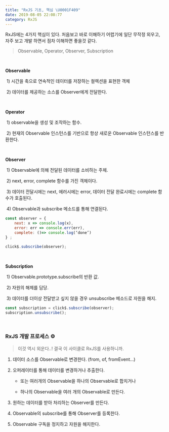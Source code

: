 ```yaml
---
title: "RxJS 기초, 핵심 \U0001F409"
date: 2019-08-05 22:08:77
category: RxJS
---
```


RxJS에는 4가지 핵심이 있다. 처음보고 바로 이해하기 어렵기에 일단 무작정 외우고, 자주 보고 개발 하면서 점차 이해하면 좋을것 같다.

>  Observable, Operator, Observer, Subscription

<br>

**Observable**

​	1) 시간을 축으로 연속적인 데이터를 저장하는 컬렉션을 표현한 객체

​	2) 데이터를 제공하는 소스를 Observer에게 전달한다.

<br>

**Operator**

​	1) observable을 생성 및 조작하는 함수.

​	2) 현재의 Observable 인스턴스를 기반으로 항상 새로운 Observable 인스턴스를 반환한다.

<br>

**Observer**

​	1) Observable에 의해 전달된 데이터를 소비하는 주체.

​	2) next, error, complete 함수를 가진 객체이다.

​	3) 데이터 전달시에는 next, 에러시에는 error, 데이터 전달 완료시에는 complete 함수가 호출된다.

​	4) Observable과 subscribe 메소드를 통해 연결된다. 

```js
const observer = {
	next: x => console.log(x),
	error: err => console.err(err),
	complete: ()=> console.log(‘done’)
} ;

click$.subscribe(observer);
```

<br>

**Subscription**

​	1) Observable.prototype.subscribe의 반환 값.

​	2) 자원의 해제를 담당.

​	3) 데이터를 더이상 전달받고 싶지 않을 경우 unsubscribe 메소드로 자원을 해지.

```js
const subscription = click$.subscribe(observer);
subscription.unsubscribe();
```

<br>

### RxJS 개발 프로세스 ⚙️

> 이것 역시 외운다..! 결국 이 사이클로 RxJS를 사용하니까.

1. 데이터 소스를 Observable로 변경한다. (from, of, fromEvent…)

2. 오퍼레이터를 통해 데이터를 변경하거나 추출한다.

   - 또는 여러개의 Observable을 하나의 Observable로 합치거나

   - 하나의 Observable을 여러 개의 Observable로 만든다.

3. 원하는 데이터를 받아 처리하는 Observer를 만든다.

4. Observable의 subscribe를 통해 Observer를 등록한다.

5. Observable 구독을 정지하고 자원을 해지한다.